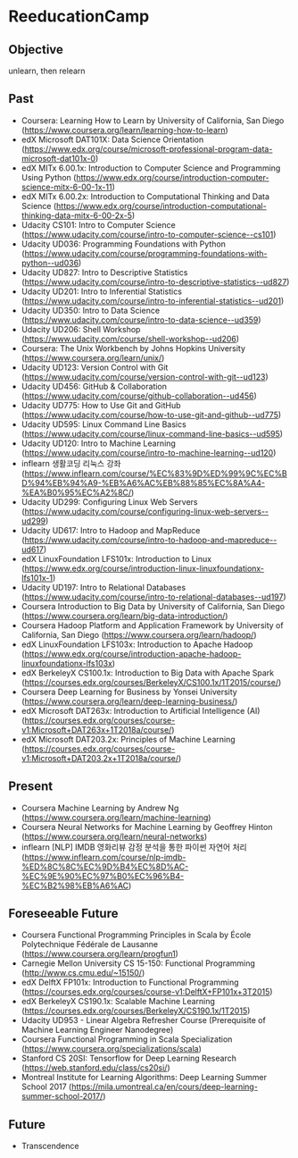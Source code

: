 # ReeducationCamp

## Objective
unlearn, then relearn

## Past
* Coursera: Learning How to Learn by University of California, San Diego (https://www.coursera.org/learn/learning-how-to-learn)
* edX Microsoft DAT101X: Data Science Orientation (https://www.edx.org/course/microsoft-professional-program-data-microsoft-dat101x-0)
* edX MITx 6.00.1x: Introduction to Computer Science and Programming Using Python (https://www.edx.org/course/introduction-computer-science-mitx-6-00-1x-11)
* edX MITx 6.00.2x: Introduction to Computational Thinking and Data Science (https://www.edx.org/course/introduction-computational-thinking-data-mitx-6-00-2x-5)
* Udacity CS101: Intro to Computer Science (https://www.udacity.com/course/intro-to-computer-science--cs101)
* Udacity UD036: Programming Foundations with Python (https://www.udacity.com/course/programming-foundations-with-python--ud036)
* Udacity UD827: Intro to Descriptive Statistics (https://www.udacity.com/course/intro-to-descriptive-statistics--ud827)
* Udacity UD201: Intro to Inferential Statistics (https://www.udacity.com/course/intro-to-inferential-statistics--ud201)
* Udacity UD350: Intro to Data Science (https://www.udacity.com/course/intro-to-data-science--ud359)
* Udacity UD206: Shell Workshop (https://www.udacity.com/course/shell-workshop--ud206)
* Coursera: The Unix Workbench by Johns Hopkins University (https://www.coursera.org/learn/unix/)
* Udacity UD123: Version Control with Git (https://www.udacity.com/course/version-control-with-git--ud123)
* Udacity UD456: GitHub & Collaboration (https://www.udacity.com/course/github-collaboration--ud456)
* Udacity UD775: How to Use Git and GitHub (https://www.udacity.com/course/how-to-use-git-and-github--ud775)
* Udacity UD595: Linux Command Line Basics (https://www.udacity.com/course/linux-command-line-basics--ud595)
* Udacity UD120: Intro to Machine Learning (https://www.udacity.com/course/intro-to-machine-learning--ud120)
* inflearn 생활코딩 리눅스 강좌 (https://www.inflearn.com/course/%EC%83%9D%ED%99%9C%EC%BD%94%EB%94%A9-%EB%A6%AC%EB%88%85%EC%8A%A4-%EA%B0%95%EC%A2%8C/)
* Udacity UD299: Configuring Linux Web Servers (https://www.udacity.com/course/configuring-linux-web-servers--ud299)
* Udacity UD617: Intro to Hadoop and MapReduce (https://www.udacity.com/course/intro-to-hadoop-and-mapreduce--ud617)
* edX LinuxFoundation LFS101x: Introduction to Linux (https://www.edx.org/course/introduction-linux-linuxfoundationx-lfs101x-1)
* Udacity UD197: Intro to Relational Databases (https://www.udacity.com/course/intro-to-relational-databases--ud197)
* Coursera Introduction to Big Data by University of California, San Diego (https://www.coursera.org/learn/big-data-introduction/)
* Coursera Hadoop Platform and Application Framework by University of California, San Diego (https://www.coursera.org/learn/hadoop/)
* edX LinuxFoundation LFS103x: Introduction to Apache Hadoop (https://www.edx.org/course/introduction-apache-hadoop-linuxfoundationx-lfs103x)
* edX BerkeleyX CS100.1x: Introduction to Big Data with Apache Spark (https://courses.edx.org/courses/BerkeleyX/CS100.1x/1T2015/course/)
* Coursera Deep Learning for Business by Yonsei University (https://www.coursera.org/learn/deep-learning-business/)
* edX Microsoft DAT263x: Introduction to Artificial Intelligence (AI) (https://courses.edx.org/courses/course-v1:Microsoft+DAT263x+1T2018a/course/)
* edX Microsoft DAT203.2x: Principles of Machine Learning (https://courses.edx.org/courses/course-v1:Microsoft+DAT203.2x+1T2018a/course/)

## Present
* Coursera Machine Learning by Andrew Ng (https://www.coursera.org/learn/machine-learning)
* Coursera Neural Networks for Machine Learning by Geoffrey Hinton (https://www.coursera.org/learn/neural-networks)
* inflearn [NLP] IMDB 영화리뷰 감정 분석을 통한 파이썬 자연어 처리 (https://www.inflearn.com/course/nlp-imdb-%ED%8C%8C%EC%9D%B4%EC%8D%AC-%EC%9E%90%EC%97%B0%EC%96%B4-%EC%B2%98%EB%A6%AC)

## Foreseeable Future
* Coursera Functional Programming Principles in Scala by École Polytechnique Fédérale de Lausanne (https://www.coursera.org/learn/progfun1)
* Carnegie Mellon University CS 15-150: Functional Programming (http://www.cs.cmu.edu/~15150/)
* edX DelftX FP101x: Introduction to Functional Programming (https://courses.edx.org/courses/course-v1:DelftX+FP101x+3T2015)
* edX BerkeleyX CS190.1x: Scalable Machine Learning (https://courses.edx.org/courses/BerkeleyX/CS190.1x/1T2015)
* Udacity UD953 - Linear Algebra Refresher Course (Prerequisite of Machine Learning Engineer Nanodegree)
* Coursera Functional Programming in Scala Specialization (https://www.coursera.org/specializations/scala)
* Stanford CS 20SI: Tensorflow for Deep Learning Research (https://web.stanford.edu/class/cs20si/)
* Montreal Institute for Learning Algorithms: Deep Learning Summer School 2017 (https://mila.umontreal.ca/en/cours/deep-learning-summer-school-2017/)

## Future
* Transcendence
